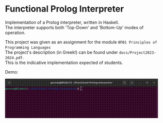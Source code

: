 # Functional Prolog Interpreter

Implementation of a Prolog interpreter, written in Haskell.\
The interpreter supports both 'Top-Down' and 'Bottom-Up' modes of operation.


This project was given as an assignment for the module `ΘΠ01 Principles of Programming Languages`\
The project's description (in Greek!) can be found under `docs/Project2023-2024.pdf`.\
This is the indicative implementation expected of students.


Demo:

![Demo](https://github.com/GeorgeVasilakopoulos/Functional-Prolog-Interpreter/blob/main/demo.gif)


